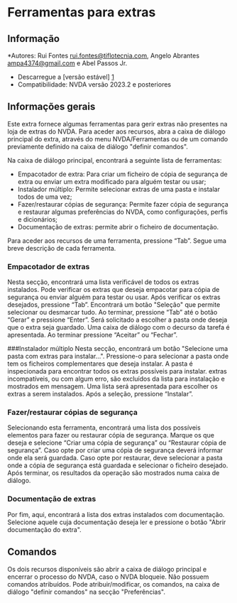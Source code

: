 ﻿# Ferramentas para extras


## Informação
*Autores: Rui Fontes <rui.fontes@tiflotecnia.com>, Angelo Abrantes <ampa4374@gmail.com> e Abel Passos Jr.
* Descarregue a [versão estável] [1]
* Compatibilidade: NVDA versão 2023.2 e posteriores


## Informações gerais
Este extra fornece algumas ferramentas para gerir extras não presentes na loja de extras do NVDA.
Para aceder aos recursos, abra a caixa de diálogo principal do extra, através do menu NVDA/Ferramentas ou de um comando previamente definido na caixa de diálogo "definir comandos".

Na caixa de diálogo principal, encontrará a seguinte lista de ferramentas:
* Empacotador de extra: Para criar um ficheiro de cópia de segurança de extra ou enviar um extra modificado para alguém testar ou usar;
* Instalador múltiplo: Permite selecionar extras de uma pasta e instalar todos de uma vez;
* Fazer/restaurar cópias de segurança: Permite fazer cópia de segurança e restaurar algumas preferências do NVDA, como configurações, perfis e dicionários;
* Documentação de extras: permite abrir o ficheiro de documentação.

Para aceder aos recursos de uma ferramenta, pressione “Tab”.
Segue uma breve descrição de cada ferramenta.


### Empacotador de extras
Nesta secção,  encontrará uma lista verificável de todos os extras instalados.
Pode verificar os extras que deseja empacotar para cópia de segurança ou enviar alguém para testar ou usar.
Após verificar os extras desejados, pressione “Tab”. Encontrará um botão "Seleção" que permite selecionar ou desmarcar tudo.
Ao terminar, pressione “Tab” até o botão “Gerar” e pressione “Enter”.
Será solicitado a escolher a pasta onde deseja que o extra seja guardado.
Uma caixa de diálogo com o decurso da tarefa é apresentada. Ao terminar pressione “Aceitar” ou “Fechar”.


###Instalador múltiplo
Nesta secção, encontrará um botão "Selecione uma pasta com extras para instalar...".
Pressione-o para selecionar a pasta onde tem os ficheiros complementares que deseja instalar.
A pasta é inspecionada para encontrar todos os extras possíveis para instalar. extras incompatíveis, ou com algum erro, são excluídos da lista para instalação e mostrados em mensagem.
Uma lista será apresentada para escolher os extras a serem instalados. Após a seleção, pressione “Instalar”.


### Fazer/restaurar cópias de segurança
Selecionando esta ferramenta, encontrará uma lista dos possíveis elementos para fazer ou restaurar cópia de segurança.
Marque os que deseja e selecione “Criar uma cópia de segurança” ou “Restaurar cópia de segurança”.
Caso opte por criar uma cópia de segurança deverá informar onde ela será guardada.
Caso opte por restaurar, deve selecionar a pasta onde a cópia de segurança está guardada e selecionar o ficheiro desejado.
Após terminar, os resultados da operação são mostrados numa caixa de diálogo.


### Documentação de extras
Por fim, aqui, encontrará a lista dos extras instalados com documentação.
Selecione aquele cuja documentação deseja ler e pressione o botão "Abrir documentação do extra".


## Comandos
Os dois recursos disponíveis são abrir a caixa de diálogo principal e encerrar o processo do NVDA, caso o NVDA bloqueie.
Não possuem comandos atribuídos.
Pode atribuir/modificar, os comandos, na caixa de diálogo "definir comandos" na secção "Preferências".

[1]: https://github.com/ruifontes/addonsTools/releases/download/2024.03.25/addonsTools-2024.03.25.nvda-addon
